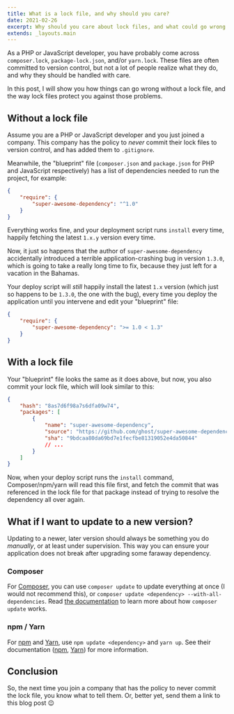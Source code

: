 ```yaml
---
title: What is a lock file, and why should you care?
date: 2021-02-26
excerpt: Why should you care about lock files, and what could go wrong if you delete them? This post explains!
extends: _layouts.main
---
```


As a PHP or JavaScript developer, you have probably come across `composer.lock`, `package-lock.json`, and/or `yarn.lock`. These files are often committed to version control, but not a lot of people realize what they do, and why they should be handled with care.

In this post, I will show you how things can go wrong without a lock file, and the way lock files protect you against those problems.

## Without a lock file
Assume you are a PHP or JavaScript developer and you just joined a company. This company has the policy to _never_ commit their lock files to version control, and has added them to `.gitignore`. 

Meanwhile, the "blueprint" file (`composer.json` and `package.json` for PHP and JavaScript respectively) has a list of dependencies needed to run the project, for example:

```json
{
    "require": {
        "super-awesome-dependency": "^1.0"
    }
}
```

Everything works fine, and your deployment script runs `install` every time, happily fetching the latest `1.x.y` version every time.

Now, it just so happens that the author of `super-awesome-dependency` accidentally introduced a terrible application-crashing bug in version `1.3.0`, which is going to take a really long time to fix, because they just left for a vacation in the Bahamas.

Your deploy script will _still_ happily install the latest `1.x` version (which just so happens to be `1.3.0`, the one with the bug), every time you deploy the application until you intervene and edit your "blueprint" file:

```json
{
    "require": {
        "super-awesome-dependency": ">= 1.0 < 1.3"
    }
}
```

## With a lock file
Your "blueprint" file looks the same as it does above, but now, you also commit  your lock file, which will look similar to this:

```json
{
    "hash": "8as7d6f98a7s6dfa09w74",
    "packages": [
        {
            "name": "super-awesome-dependency",
            "source": "https://github.com/ghost/super-awesome-dependency.git",
            "sha": "9bdcaa80da69bd7e1fecfbe81319052e4da50844"
            // ...
        }
    ]
}
```

Now, when your deploy script runs the `install` command, Composer/npm/yarn will read this file first, and fetch the commit that was referenced in the lock file for that package instead of trying to resolve the dependency all over again.

## What if I want to update to a new version?
Updating to a newer, later version should always be something you do _manually_, or at least under supervision. This way you can ensure your application does not break after upgrading some faraway dependency.

### Composer
For [Composer](https://getcomposer.org), you can use `composer update` to update everything at once (I would not recommend this), or `composer update <dependency> --with-all-dependencies`. Read [the documentation](https://getcomposer.org/doc/03-cli.md#update-u) to learn more about how `composer update` works.

### npm / Yarn
For [npm](https://npmjs.com) and [Yarn](https://yarnpkg.com), use `npm update <dependency>` and `yarn up`.  See their documentation ([npm](https://docs.npmjs.com/cli/v7/commands/npm-update), [Yarn](https://yarnpkg.com/cli/up)) for more information.

## Conclusion
So, the next time you join a company that has the policy to never commit the lock file, you know what to tell them. Or, better yet, send them a link to this blog post 😉
